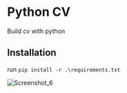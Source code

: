 # Python CV
Build cv with python

## Installation
run `pip install -r .\requirements.txt`

![Screenshot_6](https://user-images.githubusercontent.com/22970269/135749732-bc0b04e3-dfbe-496e-a837-34ae363601cb.png)
